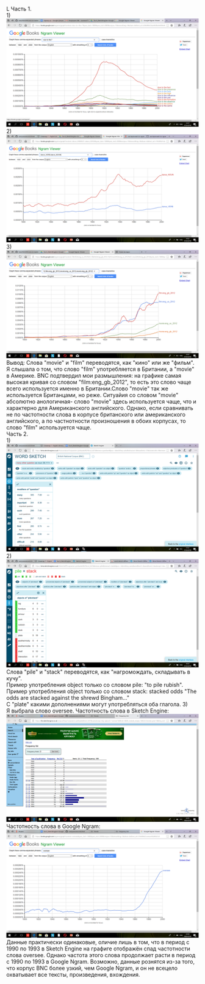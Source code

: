 L
Часть 1.  
1)
![Image alt](https://github.com/nastyasavanovich/hw6/blob/master/Снимок%20экрана%20(6).png)  
2)   
![Image alt](https://github.com/nastyasavanovich/hw6/blob/master/Снимок%20экрана%20(2).png)  
3)  
![Image alt](https://github.com/nastyasavanovich/hw6/blob/master/Снимок%20экрана%20(7).png)  
Вывод: Слова "movie" и "film" переводятся, как "кино" или же "фильм". Я слышала о том, что слово "film" употребляется в Британии, а "movie" в Америке. BNC подтвердил мои размышления: на графике самая высокая кривая со словом "film:eng_gb_2012", то есть это слово чаще всего используется именно в Британии.Слово "movie" так же используется Британцами, но реже. Ситуайия со словом "movie" абсолютно анологичная- слово "movie" здесь используется чаще, что и характерно для Американского английского. Однако, если сравнивать не по  частотности слова в корпусе британского или американского английского, а по частнотности произношения в обоих корпусах, то слово "film" используется чаще.  
Часть 2.  
1)  
![Image alt](https://github.com/nastyasavanovich/hw6/blob/master/Снимок%20экрана%20(4).png)  
2)  
![Image alt](https://github.com/nastyasavanovich/hw6/blob/master/Снимок%20экрана%20(5).png)  
Слова "pile" и "stack" переводятся, как "нагромождать, складывать в кучу".   
Пример употребления object только со словом pile: "to pile rubish".  
Пример употребления object только со словом stack: stacked odds "The odds are stacked against the shrewd Bingham..."  
C "plate" какими дополнениями могут употребляться оба глагола.
3)  
Я выбрала слово oversee. 
Частотность слова в Sketch Engine:  
![Image alt](https://github.com/nastyasavanovich/hw6/blob/master/Снимок%20экрана%20(9).png)
Частотность слова в Google Ngram: 
![Image alt](https://github.com/nastyasavanovich/hw6/blob/master/Снимок%20экрана%20(10).png)  
Данные практически одинаковые, оличие лишь в том, что в период с 1990 по 1993 в Sketch Engine на графиге отображён спад частотности слова oversee. Однако частота этого слова продолжает расти в период с 1990 по 1993 в Google Ngram. Возможно, данные рознятся из-за того, что корпус BNC более узкий, чем Google Ngram, и он не всецело охватывает все тексты, произведения, вхождения.

